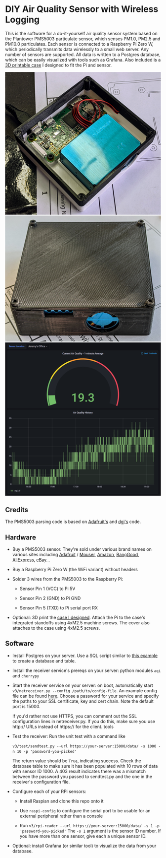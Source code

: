 # DIY Air Quality Sensor with Wireless Logging

This is the software for a do-it-yourself air quality sensor system based on the
Plantower PMS5003 particulate sensor, which senses PM1.0, PM2.5 and PM10.0
particulates. Each sensor is connected to a Raspberry Pi Zero W, which
periodically transmits data wirelessly to a small web server. Any number of
sensors are supported. All data is written to a Postgres database, which can be
easily visualized with tools such as Grafana. Also included is a [3D printable
case](https://www.thingiverse.com/thing:4940995) I designed to fit the Pi and
sensor.

![Pi and sensor in case](docs/case-open.jpg)
![Case with cover](docs/case-closed.jpg)
![Grafana UI](docs/grafana-screencap.png)

## Credits

The PMS5003 parsing code is based on
[Adafruit's](https://learn.adafruit.com/pm25-air-quality-sensor) and
[dgj's](https://github.com/djacobow/airmon) code.

## Hardware

* Buy a PMS5003 sensor. They're sold under various brand names on various sites
  including [Adafruit](https://www.adafruit.com/product/3686) /
  [Mouser](https://www.mouser.com/ProductDetail/Adafruit/3686),
  [Amazon](https://www.amazon.com/gp/product/B092H9FSC9),
  [BangGood](https://usa.banggood.com/PMS5003-PM2_5-Air-Particle-Dust-Sensor-Laser-Digital-Output-Module-High-Precision-Air-Haze-Detection-Smart-Home-Device-p-1553818.html),
  [AliExpress](https://www.aliexpress.com/item/1005001793669306.html), [eBay](https://www.ebay.com/sch/i.html?_from=R40&_trksid=p2047675.m570.l1313&_nkw=pms5003&_sacat=0)...

* Buy a Raspberry Pi Zero W (the WiFi variant) without headers

* Solder 3 wires from the PMS5003 to the Raspberry Pi:
   * Sensor Pin 1 (VCC) to Pi 5V

   * Sensor Pin 2 (GND) to Pi GND

   * Sensor Pin 5 (TXD) to Pi serial port RX

* Optional: 3D print the [case I designed](https://www.thingiverse.com/thing:4940995).
  Attach the Pi to the case's integrated standoffs using 4xM2.5
  machine screws. The cover also attaches to the case using 4xM2.5 screws.

## Software

* Install Postgres on your server. Use a SQL script similar to [this
  example](https://github.com/jelson/aqi/blob/jelson/docs/v3/create-table.sql)
  to create a database and table.

* Install the receiver service's prereqs on your server: python modules `aqi`
  and `cherrypy`

* Start the receiver service on your server: on boot, automatically start
  `v3/netreceiver.py --config /path/to/config-file`. An example config file can
  be found
  [here](https://github.com/jelson/aqi/blob/main/v3/netreceiver-config-example.json). Choose
  a password for your service and specify the paths to your SSL certificate, key
  and cert chain. Note the default port is 15000.

  If you'd rather not use HTTPS, you can comment out the SSL configuration lines
  in netreceiver.py. If you do this, make sure you use http:// URLs instead of
  https:// for the client. tools

* Test the receiver: Run the unit test with a command like

    `v3/test/sendtest.py --url https://your-server:15000/data/ -s 1000 -n 10 -p 'password-you-picked'`

   The return value should be `True`, indicating success. Check the database
   table to make sure it has been populated with 10 rows of data with sensor
   ID 1000. A 403 result indicates there was a mismatch between the password you
   passed to sendtest.py and the one in the receiver's configuration file.

* Configure each of your RPi sensors:

   * Install Raspian and clone this repo onto it

   * Use `raspi-config` to configure the serial port to be usable for an
     external peripheral rather than a console

   * Run `v3/rpi-reader --url https://your-server:15000/data/ -s 1 -p 'password-you-picked'`
     The `-s 1` argument is the sensor ID number. If you have more than one sensor,
     give each a unique sensor ID.

* Optional: install Grafana (or similar tool) to visualize the data from your
  database.
